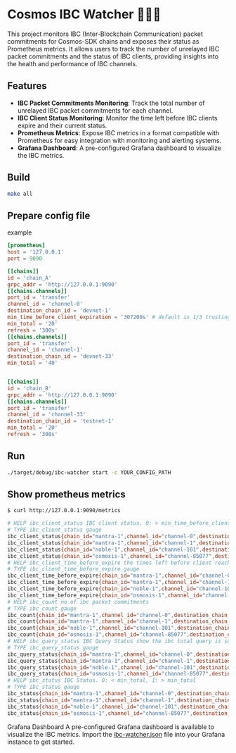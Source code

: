 # Cosmos IBC Watcher 🧑🏻‍🏭

This project monitors IBC (Inter-Blockchain Communication) packet commitments for Cosmos-SDK chains and exposes their status as Prometheus metrics. It allows users to track the number of unrelayed IBC packet commitments and the status of IBC clients, providing insights into the health and performance of IBC channels.

## Features

- **IBC Packet Commitments Monitoring**: Track the total number of unrelayed IBC packet commitments for each channel.
- **IBC Client Status Monitoring**: Monitor the time left before IBC clients expire and their current status.
- **Prometheus Metrics**: Expose IBC metrics in a format compatible with Prometheus for easy integration with monitoring and alerting systems.
- **Grafana Dashboard**: A pre-configured Grafana dashboard to visualize the IBC metrics.

## Build

```bash
make all
```

## Prepare config file

example
```toml
[prometheus]
host = '127.0.0.1'
port = 9090

[[chains]]
id = 'chain_A'
grpc_addr = 'http://127.0.0.1:9090'
[[chains.channels]]
port_id = 'transfer'
channel_id = 'channel-0'
destination_chain_id = 'devnet-1'
min_time_before_client_expiration = '307200s' # default is 1/3 trusting_period
min_total = '20'
refresh = '300s'
[[chains.channels]]
port_id = 'transfer'
channel_id = 'channel-1'
destination_chain_id = 'devnet-33'
min_total = '40'


[[chains]]
id = 'chain_B'
grpc_addr = 'http://127.0.0.1:9090'
[[chains.channels]]
port_id = 'transfer'
channel_id = 'channel-33'
destination_chain_id = 'testnet-1'
min_total = '20'
refresh = '300s'
```

## Run

```bash
./target/debug/ibc-watcher start -c YOUR_CONFIG_PATH
```

## Show prometheus metrics
```bash
$ curl http://127.0.0.1:9090/metrics

# HELP ibc_client_status IBC client status. 0: > min_time_before_client_expiration, 1: < min_time_before_client_expiration
# TYPE ibc_client_status gauge
ibc_client_status{chain_id="mantra-1",channel_id="channel-0",destination_chain_id="osmosis-1",min_time_before_client_expiration="537600",port_id="transfer"} 0
ibc_client_status{chain_id="mantra-1",channel_id="channel-1",destination_chain_id="noble-1",min_time_before_client_expiration="403200",port_id="transfer"} 0
ibc_client_status{chain_id="noble-1",channel_id="channel-101",destination_chain_id="mantra-1",min_time_before_client_expiration="307200",port_id="transfer"} 0
ibc_client_status{chain_id="osmosis-1",channel_id="channel-85077",destination_chain_id="mantra-1",min_time_before_client_expiration="307200",port_id="transfer"} 0
# HELP ibc_client_time_before_expire the times left before client reach ibc client expiration in seconds
# TYPE ibc_client_time_before_expire gauge
ibc_client_time_before_expire{chain_id="mantra-1",channel_id="channel-0",destination_chain_id="osmosis-1",min_time_before_client_expiration="537600s",port_id="transfer"} 806317
ibc_client_time_before_expire{chain_id="mantra-1",channel_id="channel-1",destination_chain_id="noble-1",min_time_before_client_expiration="403200s",port_id="transfer"} 1208147
ibc_client_time_before_expire{chain_id="noble-1",channel_id="channel-101",destination_chain_id="mantra-1",min_time_before_client_expiration="307200s",port_id="transfer"} 457449
ibc_client_time_before_expire{chain_id="osmosis-1",channel_id="channel-85077",destination_chain_id="mantra-1",min_time_before_client_expiration="307200s",port_id="transfer"} 460723
# HELP ibc_count no of ibc packet commitments
# TYPE ibc_count gauge
ibc_count{chain_id="mantra-1",channel_id="channel-0",destination_chain_id="osmosis-1",min_total="10",port_id="transfer"} 0
ibc_count{chain_id="mantra-1",channel_id="channel-1",destination_chain_id="noble-1",min_total="10",port_id="transfer"} 0
ibc_count{chain_id="noble-1",channel_id="channel-101",destination_chain_id="mantra-1",min_total="10",port_id="transfer"} 0
ibc_count{chain_id="osmosis-1",channel_id="channel-85077",destination_chain_id="mantra-1",min_total="10",port_id="transfer"} 1
# HELP ibc_query_status IBC Query Status show the ibc total query is successful or not. 0: can access, 1: cannot access
# TYPE ibc_query_status gauge
ibc_query_status{chain_id="mantra-1",channel_id="channel-0",destination_chain_id="osmosis-1",min_total="10",port_id="transfer"} 0
ibc_query_status{chain_id="mantra-1",channel_id="channel-1",destination_chain_id="noble-1",min_total="10",port_id="transfer"} 0
ibc_query_status{chain_id="noble-1",channel_id="channel-101",destination_chain_id="mantra-1",min_total="10",port_id="transfer"} 0
ibc_query_status{chain_id="osmosis-1",channel_id="channel-85077",destination_chain_id="mantra-1",min_total="10",port_id="transfer"} 0
# HELP ibc_status IBC Status. 0: < min_total, 1: > min_total
# TYPE ibc_status gauge
ibc_status{chain_id="mantra-1",channel_id="channel-0",destination_chain_id="osmosis-1",min_total="10",port_id="transfer"} 0
ibc_status{chain_id="mantra-1",channel_id="channel-1",destination_chain_id="noble-1",min_total="10",port_id="transfer"} 0
ibc_status{chain_id="noble-1",channel_id="channel-101",destination_chain_id="mantra-1",min_total="10",port_id="transfer"} 0
ibc_status{chain_id="osmosis-1",channel_id="channel-85077",destination_chain_id="mantra-1",min_total="10",port_id="transfer"} 0
```

Grafana Dashboard
A pre-configured Grafana dashboard is available to visualize the IBC metrics. Import the [ibc-watcher.json](./grafana/ibc-watcher.json) file into your Grafana instance to get started.
